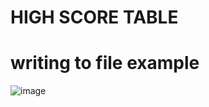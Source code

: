 # HIGH SCORE TABLE
# writing to file example
![image](https://github.com/mmogers/python_study_48/assets/86738043/04122f0f-ed5e-40bc-b248-eb0852988018)
